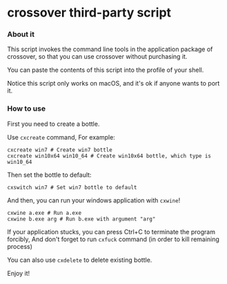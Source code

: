 # crossover third-party script

### About it

This script invokes the command line tools in the application package of crossover, so that you can use crossover without purchasing it.

You can paste the contents of this script into the profile of your shell.

Notice this script only works on macOS, and it's ok if anyone wants to port it.

### How to use

First you need to create a bottle.

Use `cxcreate` command, For example:

```
cxcreate win7 # Create win7 bottle
cxcreate win10x64 win10_64 # Create win10x64 bottle, which type is win10_64
```

Then set the bottle to default:

```
cxswitch win7 # Set win7 bottle to default
```

And then, you can run your windows application with `cxwine`!

```
cxwine a.exe # Run a.exe
cxwine b.exe arg # Run b.exe with argument "arg"
```

If your application stucks, you can press Ctrl+C to terminate the program forcibly, And don't forget to run `cxfuck` command (in order to kill remaining process)

You can also use `cxdelete` to delete existing bottle.

Enjoy it!

